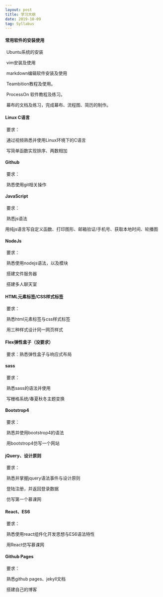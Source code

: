 ```yaml
---
layout: post
title: 学习大纲
date: 2019-10-09
tag: Syllabus
---
```


#### 常用软件的安装使用

​		Ubuntu系统的安装

​		vim安装及使用

​		markdown编辑软件安装及使用

​		Teambition教程及使用。

​		ProcessOn 软件教程及练习。

​		幕布的文档及练习，完成幕布、流程图、简历的制作。

#### Linux C语言

​	要求：

​			通过视频熟悉并使用Linux环境下的C语言

​			写简单函数实现排序、两数相加

#### Github

​	要求：

​			熟悉使用git相关操作

#### JavaScript

​	要求：

​			熟悉js语法

​			用纯js语言写自定义函数、打印图形、邮箱验证/手机号、获取本地时间、轮播图

#### NodeJs

​	要求：

​			熟悉使用nodejs语法，以及模块

​			搭建文件服务器

​			搭建多人聊天室

#### HTML元素标签/CSS样式标签

​	要求：

​			熟悉html元素标签与css样式标签

​			用三种样式设计同一网页样式



#### Flex弹性盒子（没要求）

​	要求：熟悉弹性盒子与响应式布局

#### sass

​	要求：

​			熟悉sass的语法并使用

​			写栅格系统/春夏秋冬主题变换	

#### Bootstrop4

​	要求：

​			熟悉并使用bootstrop4的语法

​			用bootstrop4仿写一个网站		

#### jQuery、设计原则

​	要求：

​			熟悉并掌握jquery语法事件与设计原则

​			登陆注册，并返回登录数据 

​			仿写第一个慕课网

#### React、ES6

​	要求：

​			熟悉使用react组件化开发思想与ES6语法特性

​			用React仿写慕课网

#### Github Pages

​	要求：

​			熟悉github pages、jekyll文档

​			搭建自己的博客